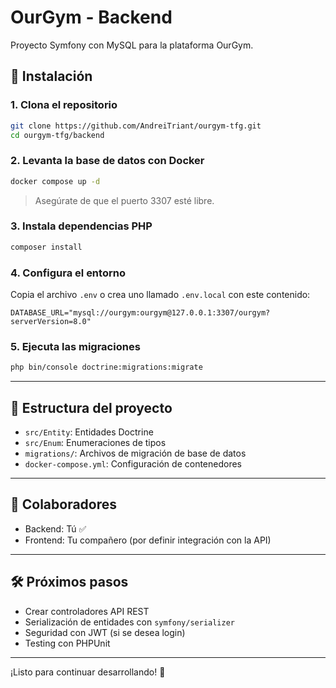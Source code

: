 # OurGym - Backend

Proyecto Symfony con MySQL para la plataforma OurGym.

## 🚀 Instalación

### 1. Clona el repositorio
```bash
git clone https://github.com/AndreiTriant/ourgym-tfg.git
cd ourgym-tfg/backend
```

### 2. Levanta la base de datos con Docker
```bash
docker compose up -d
```
> Asegúrate de que el puerto 3307 esté libre.

### 3. Instala dependencias PHP
```bash
composer install
```

### 4. Configura el entorno
Copia el archivo `.env` o crea uno llamado `.env.local` con este contenido:
```env
DATABASE_URL="mysql://ourgym:ourgym@127.0.0.1:3307/ourgym?serverVersion=8.0"
```

### 5. Ejecuta las migraciones
```bash
php bin/console doctrine:migrations:migrate
```

---

## 🧱 Estructura del proyecto
- `src/Entity`: Entidades Doctrine
- `src/Enum`: Enumeraciones de tipos
- `migrations/`: Archivos de migración de base de datos
- `docker-compose.yml`: Configuración de contenedores

---

## 👥 Colaboradores
- Backend: Tú ✅
- Frontend: Tu compañero (por definir integración con la API)

---

## 🛠️ Próximos pasos
- Crear controladores API REST
- Serialización de entidades con `symfony/serializer`
- Seguridad con JWT (si se desea login)
- Testing con PHPUnit

---

¡Listo para continuar desarrollando! 💪

